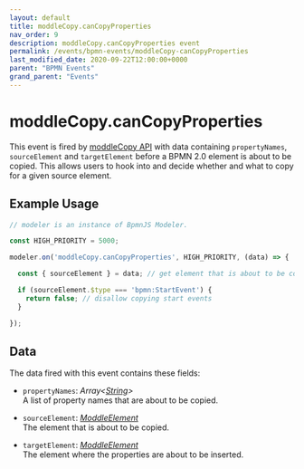 ```yaml
---
layout: default
title: moddleCopy.canCopyProperties
nav_order: 9
description: moddleCopy.canCopyProperties event
permalink: /events/bpmn-events/moddleCopy-canCopyProperties
last_modified_date: 2020-09-22T12:00:00+0000
parent: "BPMN Events"
grand_parent: "Events"
---
```


# moddleCopy.canCopyProperties

This event is fired by [moddleCopy API](/modules/bpmn-modules/moddle-copy) with data containing `propertyNames`, `sourceElement` and `targetElement` before a BPMN 2.0 element is about to be copied. This allows users to hook into and decide whether and what to copy for a given source element.

## Example Usage

```javascript
// modeler is an instance of BpmnJS Modeler.

const HIGH_PRIORITY = 5000;

modeler.on('moddleCopy.canCopyProperties', HIGH_PRIORITY, (data) => {

  const { sourceElement } = data; // get element that is about to be copied

  if (sourceElement.$type === 'bpmn:StartEvent') {
    return false; // disallow copying start events
  }

});
```

## Data

The data fired with this event contains these fields:

* `propertyNames`: _Array\<[String](#)\>_  <br>
A list of property names that are about to be copied.

* `sourceElement`: _[ModdleElement](#)_ <br>
The element that is about to be copied.

* `targetElement`: _[ModdleElement](#)_ <br>
The element where the properties are about to be inserted.
